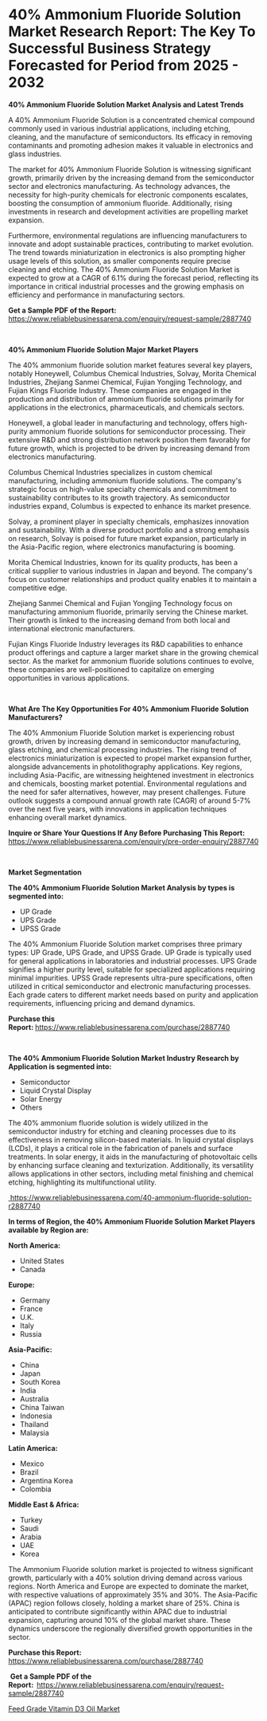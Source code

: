 <p><h1>40% Ammonium Fluoride Solution Market Research Report: The Key To Successful Business Strategy Forecasted for Period from 2025 - 2032</h1></p><p><strong>40% Ammonium Fluoride Solution Market Analysis and Latest Trends</strong></p>
<p><p>A 40% Ammonium Fluoride Solution is a concentrated chemical compound commonly used in various industrial applications, including etching, cleaning, and the manufacture of semiconductors. Its efficacy in removing contaminants and promoting adhesion makes it valuable in electronics and glass industries.</p><p>The market for 40% Ammonium Fluoride Solution is witnessing significant growth, primarily driven by the increasing demand from the semiconductor sector and electronics manufacturing. As technology advances, the necessity for high-purity chemicals for electronic components escalates, boosting the consumption of ammonium fluoride. Additionally, rising investments in research and development activities are propelling market expansion.</p><p>Furthermore, environmental regulations are influencing manufacturers to innovate and adopt sustainable practices, contributing to market evolution. The trend towards miniaturization in electronics is also prompting higher usage levels of this solution, as smaller components require precise cleaning and etching. The 40% Ammonium Fluoride Solution Market is expected to grow at a CAGR of 6.1% during the forecast period, reflecting its importance in critical industrial processes and the growing emphasis on efficiency and performance in manufacturing sectors.</p></p>
<p><strong>Get a Sample PDF of the Report:&nbsp;</strong> <a href="https://www.reliablebusinessarena.com/enquiry/request-sample/2887740?utm_campaign=2947&utm_medium=2&utm_source=Github&utm_content=ia&utm_term=14032025&utm_id=40-ammonium-fluoride-solution">https://www.reliablebusinessarena.com/enquiry/request-sample/2887740</a></p>
<p>&nbsp;</p>
<p><strong>40% Ammonium Fluoride Solution Major Market Players</strong></p>
<p><p>The 40% ammonium fluoride solution market features several key players, notably Honeywell, Columbus Chemical Industries, Solvay, Morita Chemical Industries, Zhejiang Sanmei Chemical, Fujian Yongjing Technology, and Fujian Kings Fluoride Industry. These companies are engaged in the production and distribution of ammonium fluoride solutions primarily for applications in the electronics, pharmaceuticals, and chemicals sectors.</p><p>Honeywell, a global leader in manufacturing and technology, offers high-purity ammonium fluoride solutions for semiconductor processing. Their extensive R&D and strong distribution network position them favorably for future growth, which is projected to be driven by increasing demand from electronics manufacturing.</p><p>Columbus Chemical Industries specializes in custom chemical manufacturing, including ammonium fluoride solutions. The company's strategic focus on high-value specialty chemicals and commitment to sustainability contributes to its growth trajectory. As semiconductor industries expand, Columbus is expected to enhance its market presence.</p><p>Solvay, a prominent player in specialty chemicals, emphasizes innovation and sustainability. With a diverse product portfolio and a strong emphasis on research, Solvay is poised for future market expansion, particularly in the Asia-Pacific region, where electronics manufacturing is booming.</p><p>Morita Chemical Industries, known for its quality products, has been a critical supplier to various industries in Japan and beyond. The company's focus on customer relationships and product quality enables it to maintain a competitive edge.</p><p>Zhejiang Sanmei Chemical and Fujian Yongjing Technology focus on manufacturing ammonium fluoride, primarily serving the Chinese market. Their growth is linked to the increasing demand from both local and international electronic manufacturers.</p><p>Fujian Kings Fluoride Industry leverages its R&D capabilities to enhance product offerings and capture a larger market share in the growing chemical sector. As the market for ammonium fluoride solutions continues to evolve, these companies are well-positioned to capitalize on emerging opportunities in various applications.</p></p>
<p>&nbsp;</p>
<p><strong>What Are The Key Opportunities For 40% Ammonium Fluoride Solution Manufacturers?</strong></p>
<p><p>The 40% Ammonium Fluoride Solution market is experiencing robust growth, driven by increasing demand in semiconductor manufacturing, glass etching, and chemical processing industries. The rising trend of electronics miniaturization is expected to propel market expansion further, alongside advancements in photolithography applications. Key regions, including Asia-Pacific, are witnessing heightened investment in electronics and chemicals, boosting market potential. Environmental regulations and the need for safer alternatives, however, may present challenges. Future outlook suggests a compound annual growth rate (CAGR) of around 5-7% over the next five years, with innovations in application techniques enhancing overall market dynamics.</p></p>
<p><strong>Inquire or Share Your Questions If Any Before Purchasing This Report:</strong> <a href="https://www.reliablebusinessarena.com/enquiry/pre-order-enquiry/2887740?utm_campaign=2947&utm_medium=2&utm_source=Github&utm_content=ia&utm_term=14032025&utm_id=40-ammonium-fluoride-solution">https://www.reliablebusinessarena.com/enquiry/pre-order-enquiry/2887740</a></p>
<p>&nbsp;</p>
<p><strong>Market Segmentation</strong></p>
<p><strong>The 40% Ammonium Fluoride Solution Market Analysis by types is segmented into:</strong></p>
<p><ul><li>UP Grade</li><li>UPS Grade</li><li>UPSS Grade</li></ul></p>
<p><p>The 40% Ammonium Fluoride Solution market comprises three primary types: UP Grade, UPS Grade, and UPSS Grade. UP Grade is typically used for general applications in laboratories and industrial processes. UPS Grade signifies a higher purity level, suitable for specialized applications requiring minimal impurities. UPSS Grade represents ultra-pure specifications, often utilized in critical semiconductor and electronic manufacturing processes. Each grade caters to different market needs based on purity and application requirements, influencing pricing and demand dynamics.</p></p>
<p><strong>Purchase this Report:&nbsp;</strong><a href="https://www.reliablebusinessarena.com/purchase/2887740?utm_campaign=2947&utm_medium=2&utm_source=Github&utm_content=ia&utm_term=14032025&utm_id=40-ammonium-fluoride-solution">https://www.reliablebusinessarena.com/purchase/2887740</a></p>
<p>&nbsp;</p>
<p><strong>The 40% Ammonium Fluoride Solution Market Industry Research by Application is segmented into:</strong></p>
<p><ul><li>Semiconductor</li><li>Liquid Crystal Display</li><li>Solar Energy</li><li>Others</li></ul></p>
<p><p>The 40% ammonium fluoride solution is widely utilized in the semiconductor industry for etching and cleaning processes due to its effectiveness in removing silicon-based materials. In liquid crystal displays (LCDs), it plays a critical role in the fabrication of panels and surface treatments. In solar energy, it aids in the manufacturing of photovoltaic cells by enhancing surface cleaning and texturization. Additionally, its versatility allows applications in other sectors, including metal finishing and chemical etching, highlighting its multifunctional utility.</p></p>
<p><a href="https://www.reliablebusinessarena.com/40-ammonium-fluoride-solution-r2887740?utm_campaign=2947&utm_medium=2&utm_source=Github&utm_content=ia&utm_term=14032025&utm_id=40-ammonium-fluoride-solution">&nbsp;https://www.reliablebusinessarena.com/40-ammonium-fluoride-solution-r2887740</a></p>
<p><strong>In terms of Region, the 40% Ammonium Fluoride Solution Market Players available by Region are:</strong></p>
<p>
    <p> <strong> North America: </strong>
        <ul>
            <li>United States</li>
            <li>Canada</li>
        </ul>
        </p> 
    <p> <strong> Europe: </strong>
        <ul>
            <li>Germany</li>
            <li>France</li>
            <li>U.K.</li>
            <li>Italy</li>
            <li>Russia</li>
        </ul>
        </p> 
    <p> <strong> Asia-Pacific: </strong>
        <ul>
            <li>China</li>
            <li>Japan</li>
            <li>South Korea</li>
            <li>India</li>
            <li>Australia</li>
            <li>China Taiwan</li>
            <li>Indonesia</li>
            <li>Thailand</li>
            <li>Malaysia</li>
        </ul>
        </p> 
    <p> <strong> Latin America: </strong>
        <ul>
            <li>Mexico</li>
            <li>Brazil</li>
            <li>Argentina Korea</li>
            <li>Colombia</li>
        </ul>
        </p> 
    <p> <strong> Middle East & Africa: </strong>
        <ul>
            <li>Turkey</li>
            <li>Saudi</li>
            <li>Arabia</li>
            <li>UAE</li>
            <li>Korea</li>
        </ul>
    </p>
    </p>
<p><p>The Ammonium Fluoride solution market is projected to witness significant growth, particularly with a 40% solution driving demand across various regions. North America and Europe are expected to dominate the market, with respective valuations of approximately 35% and 30%. The Asia-Pacific (APAC) region follows closely, holding a market share of 25%. China is anticipated to contribute significantly within APAC due to industrial expansion, capturing around 10% of the global market share. These dynamics underscore the regionally diversified growth opportunities in the sector.</p></p>
<p><strong>Purchase this Report: </strong><a href="https://www.reliablebusinessarena.com/purchase/2887740?utm_campaign=2947&utm_medium=2&utm_source=Github&utm_content=ia&utm_term=14032025&utm_id=40-ammonium-fluoride-solution">https://www.reliablebusinessarena.com/purchase/2887740</a></p>
<p>&nbsp;<strong>Get a Sample PDF of the Report:&nbsp;&nbsp;</strong><a href="https://www.reliablebusinessarena.com/enquiry/request-sample/2887740?utm_campaign=2947&utm_medium=2&utm_source=Github&utm_content=ia&utm_term=14032025&utm_id=40-ammonium-fluoride-solution">https://www.reliablebusinessarena.com/enquiry/request-sample/2887740</a></p>
<p><strong></strong></p>
<p><p><a href="https://github.com/xtysizov/Market-Research-Report-List-1/blob/main/feed-grade-vitamin-d3-oil-market.md?utm_campaign=2947&utm_medium=2&utm_source=Github&utm_content=ia&utm_term=14032025&utm_id=40-ammonium-fluoride-solution">Feed Grade Vitamin D3 Oil Market</a></p></p>